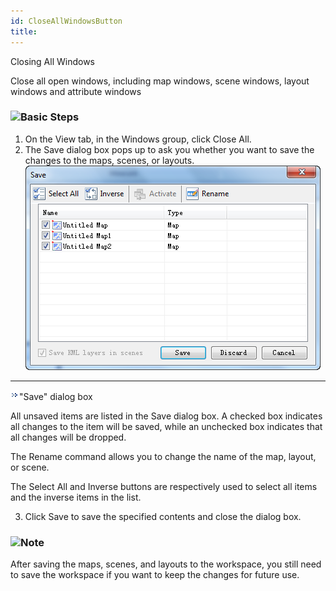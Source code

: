 ```yaml
---
id: CloseAllWindowsButton
title: ﻿
---
```

Closing All Windows

Close all open windows, including map windows, scene windows, layout windows
and attribute windows

### ![](../../img/read.gif)Basic Steps

  1. On the View tab, in the Windows group, click Close All. 
  2. The Save dialog box pops up to ask you whether you want to save the changes to the maps, scenes, or layouts.  ![](img/SaveWSContent.png)  
---  
  
![](img/close.gif)"Save" dialog box

All unsaved items are listed in the Save dialog box. A checked box indicates
all changes to the item will be saved, while an unchecked box indicates that
all changes will be dropped.

The Rename command allows you to change the name of the map, layout, or scene.

The Select All and Inverse buttons are respectively used to select all items
and the inverse items in the list.

  3. Click Save to save the specified contents and close the dialog box.

### ![](../../img/note.png)Note

After saving the maps, scenes, and layouts to the workspace, you still need to
save the workspace if you want to keep the changes for future use.

